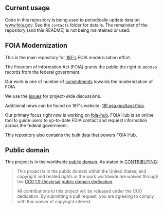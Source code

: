## Current usage

Code in this repository is being used to periodically update data on www.foia.gov. See the `contacts` folder for details. The remainder of the repository (and this README) is not being maintained or used.

## FOIA Modernization

This is the main repository for [18F's](https://18f.gsa.gov) FOIA modernization
effort. 

The Freedom of Information Act (FOIA) grants the public the right to access
records from the federal government. 

Our work is one of number of
[commitments](http://www.whitehouse.gov/sites/default/files/docs/us_national_action_plan_6p.pdf)
towards the modernization of FOIA. 

We use the [issues](https://github.com/18f/foia/issues) for project-wide
discussions. 

Additional news can be found on 18F's website:
[18f.gsa.gov/tags/foia](http://18f.gsa.gov/tags/foia).

Our primary focus right now is working on
[foia-hub](https://github.com/18F/foia-hub). FOIA Hub is an online tool to
guide users to up-to-date FOIA contact and request information across the
federal government. 

This repository also contains the [bulk
data](https://github.com/18F/foia/tree/master/contacts/data)  that powers FOIA
Hub. 

## Public domain

This project is in the worldwide [public domain](LICENSE.md). As stated in [CONTRIBUTING](CONTRIBUTING.md):

> This project is in the public domain within the United States, and copyright and related rights in the work worldwide are waived through the [CC0 1.0 Universal public domain dedication](https://creativecommons.org/publicdomain/zero/1.0/).
>
> All contributions to this project will be released under the CC0 dedication. By submitting a pull request, you are agreeing to comply with this waiver of copyright interest.


